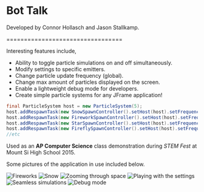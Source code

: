 Bot Talk
=================================

Developed by Connor Hollasch and Jason Stallkamp.

=================================

Interesting features include,
  - Ability to toggle particle simulations on and off simultaneously.
  - Modify settings to specific emitters.
  - Change particle update frequency (global).
  - Change max amount of particles displayed on the screen.
  - Enable a lightweight debug mode for developers.
  - Create simple particle systems for any JFrame application!
  
  ```java
  final ParticleSystem host = new ParticleSystem(5);
  host.addRespawnTask(new SnowSpawnController().setHost(host).setFrequency(10));
  host.addRespawnTask(new FireworkSpawnController().setHost(host).setFrequency(10));
  host.addRespawnTask(new StarSpawnController().setHost(host).setFrequency(10));
  host.addRespawnTask(new FireflySpawnController().setHost(host).setFrequency(10));
  //etc
  ```

Used as an **AP Computer Science** class demonstration during *STEM Fest* at Mount Si High School 2015.

Some pictures of the application in use included below.

![Fireworks](http://i.gyazo.com/8bd30bd3dd8c4b67a6534fd15e4dd2c3.png)
![Snow](http://i.gyazo.com/6e245304f8422feb5986e8431c154c11.png)
![Zooming through space](http://i.gyazo.com/aa55728642d3b9a1fc42d6ea77809465.png)
![Playing with the settings](http://i.gyazo.com/62408c19463d33fe15f9f54994097303.png)
![Seamless simulations](http://i.gyazo.com/07f2fa2b611e2744cd332545a58c316c.png)
![Debug mode](http://i.gyazo.com/de6921affcac50ed1b71c559cfcfc170.png)
